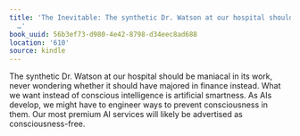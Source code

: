 ```yaml
---
title: 'The Inevitable: The synthetic Dr. Watson at our hospital should be maniacal
  …'
book_uuid: 56b3ef73-d980-4e42-8798-d34eec8ad688
location: '610'
source: kindle
---
```


The synthetic Dr. Watson at our hospital should be maniacal in its work, never wondering whether it should have majored in finance instead. What we want instead of conscious intelligence is artificial smartness. As AIs develop, we might have to engineer ways to prevent consciousness in them. Our most premium AI services will likely be advertised as consciousness-free.